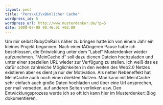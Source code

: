 ```yaml
--- 
layout: post
title: "Pers\xC3\xB6nlicher Cache"
wordpress_id: 5
wordpress_url: http://www.musterdenker.de/?p=5
date: 2008-07-08 00:46:01 +02:00
---
```

Um mir selbst RubyOnRails näher zu bringen hatte ich von einem Jahr ein kleines Projekt begonnen. Nach einer lÃ¤ngeren Pause habe ich beschlossen, die Entwicklung unter dem "Label" Musterdenker wieder aufzunehmen. "MeinCache.d" soll dazu dienen Dateien hochzuladen und unter einer speziellen URL wieder zur Verfügung zu stellen. Ich weiß das es dafür schon zahlreiche Möglichkeiten in den weiten des Web2.0 Netzes existieren aber es dient ja nur der Motivation.
Als netter Nebeneffekt hat MeinCache auch noch einen direkten Nutzen. Man kann mit MeinCache sehr einfach auch große Daten hochladen und über eine Url ansprechen, per mail verseden, auf anderen Seiten verlinken usw.
Den Entwicklungsprozess werde ich so oft ich kann hier im Musterdenker::Blog dokumentieren.
